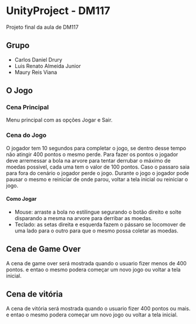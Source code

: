 # UnityProject - DM117
Projeto final da aula de DM117

## Grupo

* Carlos Daniel Drury
* Luis Renato Almeida Junior
* Maury Reis Viana

## O Jogo

### Cena Principal

Menu principal com as opções Jogar e Sair.

### Cena do Jogo

O jogador tem 10 segundos para completar o jogo, se dentro desse tempo não atingir 400 pontos o mesmo perde.
Para fazer os pontos o jogador deve arremessar a bola na arvore para tentar derrubar o máximo de moedas possivel, cada uma tem o valor de 100 pontos. Caso o passaro saia para fora do cenário o jogador perde o jogo.
Durante o jogo o jogador pode pausar o mesmo e reiniciar de onde parou, voltar a tela inicial ou reiniciar o jogo.

#### Como Jogar

* Mouse: arraste a bola no estilingue segurando o botão direito e solte disparando a mesma na arvore para derribar as moedas.
* Teclado: as setas direita e esquerda fazem o pássaro se locomover de uma lado para o outro para que o mesmo possa coletar as moedas.

## Cena de Game Over

A cena de game over será mostrada quando o usuario fizer menos de 400 pontos. e entao o mesmo podera começar um novo jogo ou voltar a tela inicial.

## Cena de vitória

A cena de vitória será mostrada quando o usuario fizer 400 pontos ou mais. e entao o mesmo podera começar um novo jogo ou voltar a tela inicial.
